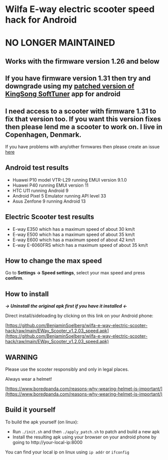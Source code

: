# Wilfa E-way electric scooter speed hack for Android

# NO LONGER MAINTAINED

## Works with the firmware version 1.26 and below

## If you have firmware version 1.31 then try and downgrade using my [patched version of KingSong SoftTuner](https://github.com/BenjaminSoelberg/kingsong-soft-tuner-hack) app for android

## I need access to a scooter with firmware 1.31 to fix that version too. If you want this version fixes then please lend me a scooter to work on. I live in Copenhagen, Denmark. 

If you have problems with any/other firmwares then please create an issue [here](https://github.com/BenjaminSoelberg/wilfa-e-way-electric-scooter-hack/issues/new/choose)

## Android test results
* Huawei P10 model VTR-L29 running EMUI version 9.1.0
* Huawei P40 running EMUI version 11
* HTC U11 running Android 9
* Android Pixel 5 Emulator running API level 33
* Asus Zenfone 9 running Android 13

## Electric Scooter test results

* E-way E350 which has a maximum speed of about 30 km/t
* E-way E500 which has a maximum speed of about 35 km/t
* E-way E600 which has a maximum speed of about 42 km/t
* E-way E-6060FRS which has a maximum speed of about 35 km/t

## How to change the max speed

Go to **Settings -> Speed settings**, select your max speed and press **confirm**.

## How to install

***-> Uninstall the original apk first if you have it installed <-***

Direct install/sideloading by clicking on this link on your Android phone: 

[https://github.com/BenjaminSoelberg/wilfa-e-way-electric-scooter-hack/raw/main/EWay_Scooter_v1.2.03_speed.apk](https://github.com/BenjaminSoelberg/wilfa-e-way-electric-scooter-hack/raw/main/EWay_Scooter_v1.2.03_speed.apk)

## WARNING

Please use the scooter responsibly and only in legal places.

Always wear a helmet!

[https://www.boredpanda.com/reasons-why-wearing-helmet-is-important/](https://www.boredpanda.com/reasons-why-wearing-helmet-is-important/)

## Build it yourself

To build the apk yourself (on linux):

* Run `./init.sh` and then `./apply_patch.sh` to patch and build a new apk
* Install the resulting apk using your browser on your android phone by going to http://your-local-ip:8000

You can find your local ip on linux using `ip addr` or `ifconfig`
